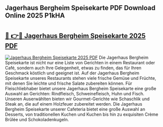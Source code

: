 ## Jagerhaus Bergheim Speisekarte PDF Download Online 2025 P1kHA

# <h2><a href="http://gcaab6.nevu.top/?p=Jagerhaus+Bergheim+Speisekarte">🔗 👉🔴 Jagerhaus Bergheim Speisekarte 2025 PDF</a></h2>

[![Jagerhaus Bergheim Speisekarte 2025 PDF](https://i.imgur.com/dBaPXMq.png)](http://gcaab6.nevu.top/?p=Jagerhaus+Bergheim+Speisekarte)
Die Jagerhaus Bergheim Speisekarte ist nicht nur eine Liste von Gerichten in einem Restaurant oder Café, sondern auch Ihre Gelegenheit, etwas zu finden, das für Ihren Geschmack köstlich und geeignet ist. Auf der Jagerhaus Bergheim Speisekarte unseres Restaurants stehen viele frische Gemüse und Früchte, mit denen Sie leichte und frische Salate zubereiten können. Für Fleischliebhaber bietet unsere Jagerhaus Bergheim Speisekarte eine große Auswahl an Gerichten: Rindfleisch, Schweinefleisch, Huhn und Fisch. Unseren Auserwählten bieten wir Gourmet-Gerichte wie Schaschlik und Steak an, die auf einem Holzfeuer zubereitet werden. Die Jagerhaus Bergheim Speisekarte unserer Cafeteria bietet eine große Auswahl an Desserts, von traditionellen Kuchen und Kuchen bis hin zu exquisiten Crème Brûlée und Schokoladenkugeln.
